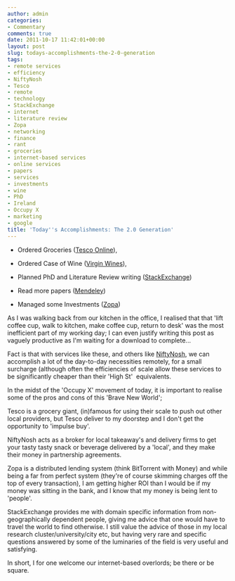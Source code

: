 ```yaml
---
author: admin
categories:
- Commentary
comments: true
date: 2011-10-17 11:42:01+00:00
layout: post
slug: todays-accomplishments-the-2-0-generation
tags:
- remote services
- efficiency
- NiftyNosh
- Tesco
- remote
- technology
- StackExchange
- internet
- literature review
- Zopa
- networking
- finance
- rant
- groceries
- internet-based services
- online services
- papers
- services
- investments
- wine
- PhD
- Ireland
- Occupy X
- marketing
- google
title: 'Today''s Accomplishments: The 2.0 Generation'
---
```




  * Ordered Groceries ([Tesco Online](http://www.tesco.com/groceries/)),


  * Ordered Case of Wine ([Virgin Wines](http://www.virginwines.co.uk/)),


  * Planned PhD and Literature Review writing ([StackExchange](http://tex.stackexchange.com/questions/31103/starting-a-phd-any-guides-to-setting-up-a-system/))


  * Read more papers ([Mendeley](http://www.mendeley.com/profiles/andrew-bolster/))


  * Managed some Investments ([Zopa](http://uk.zopa.com/member/bolster))

As I was walking back from our kitchen in the office, I realised that that 'lift coffee cup, walk to kitchen, make coffee cup, return to desk' was the most inefficient part of my working day; I can even justify writing this post as vaguely productive as I'm waiting for a download to complete...

Fact is that with services like these, and others like [NiftyNosh](http://www.niftynosh.com/home.aspx), we can accomplish a lot of the day-to-day necessities remotely, for a small surcharge (although often the efficiencies of scale allow these services to be significantly cheaper than their 'High St'  equivalents.

In the midst of the 'Occupy X' movement of today, it is important to realise some of the pros and cons of this 'Brave New World';

Tesco is a grocery giant, (in)famous for using their scale to push out other local providers, but Tesco deliver to my doorstep and I don't get the opportunity to 'impulse buy'.

NiftyNosh acts as a broker for local takeaway's and delivery firms to get your tasty tasty snack or beverage delivered by a 'local', and they make their money in partnership agreements.

Zopa is a distributed lending system (think BitTorrent with Money) and while being a far from perfect system (they're of course skimming charges off the top of every transaction), I am getting higher ROI than I would be if my money was sitting in the bank, and I know that my money is being lent to 'people'.

StackExchange provides me with domain specific information from non-geographically dependent people, giving me advice that one would have to travel the world to find otherwise. I still value the advice of those in my local research cluster/university/city etc, but having very rare and specific questions answered by some of the luminaries of the field is very useful and satisfying.

In short, I for one welcome our internet-based overlords; be there or be square.
